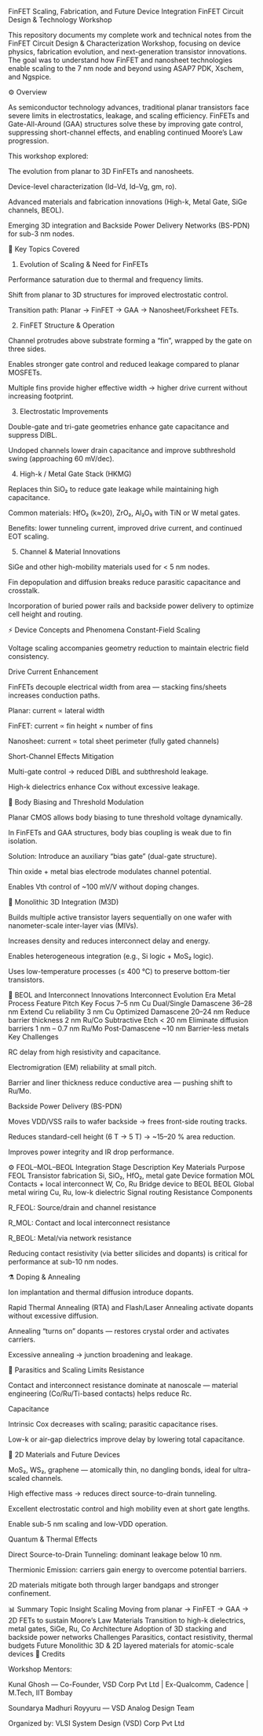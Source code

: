 FinFET Scaling, Fabrication, and Future Device Integration
   FinFET Circuit Design & Technology Workshop

This repository documents my complete work and technical notes from the FinFET Circuit Design & Characterization Workshop, focusing on device physics, fabrication evolution, and next-generation transistor innovations. The goal was to understand how FinFET and nanosheet technologies enable scaling to the 7 nm node and beyond using ASAP7 PDK, Xschem, and Ngspice.

⚙️ Overview

As semiconductor technology advances, traditional planar transistors face severe limits in electrostatics, leakage, and scaling efficiency. FinFETs and Gate-All-Around (GAA) structures solve these by improving gate control, suppressing short-channel effects, and enabling continued Moore’s Law progression.

This workshop explored:

The evolution from planar to 3D FinFETs and nanosheets.

Device-level characterization (Id–Vd, Id–Vg, gm, ro).

Advanced materials and fabrication innovations (High-k, Metal Gate, SiGe channels, BEOL).

Emerging 3D integration and Backside Power Delivery Networks (BS-PDN) for sub-3 nm nodes.

🧩 Key Topics Covered
1. Evolution of Scaling & Need for FinFETs

Performance saturation due to thermal and frequency limits.

Shift from planar to 3D structures for improved electrostatic control.

Transition path: Planar → FinFET → GAA → Nanosheet/Forksheet FETs.

2. FinFET Structure & Operation

Channel protrudes above substrate forming a “fin”, wrapped by the gate on three sides.

Enables stronger gate control and reduced leakage compared to planar MOSFETs.

Multiple fins provide higher effective width → higher drive current without increasing footprint.

3. Electrostatic Improvements

Double-gate and tri-gate geometries enhance gate capacitance and suppress DIBL.

Undoped channels lower drain capacitance and improve subthreshold swing (approaching 60 mV/dec).

4. High-k / Metal Gate Stack (HKMG)

Replaces thin SiO₂ to reduce gate leakage while maintaining high capacitance.

Common materials: HfO₂ (k≈20), ZrO₂, Al₂O₃ with TiN or W metal gates.

Benefits: lower tunneling current, improved drive current, and continued EOT scaling.

5. Channel & Material Innovations

SiGe and other high-mobility materials used for < 5 nm nodes.

Fin depopulation and diffusion breaks reduce parasitic capacitance and crosstalk.

Incorporation of buried power rails and backside power delivery to optimize cell height and routing.

⚡ Device Concepts and Phenomena
Constant-Field Scaling

Voltage scaling accompanies geometry reduction to maintain electric field consistency.

Drive Current Enhancement

FinFETs decouple electrical width from area — stacking fins/sheets increases conduction paths.

Planar: current ∝ lateral width

FinFET: current ∝ fin height × number of fins

Nanosheet: current ∝ total sheet perimeter (fully gated channels)

Short-Channel Effects Mitigation

Multi-gate control → reduced DIBL and subthreshold leakage.

High-k dielectrics enhance Cox without excessive leakage.

🧠 Body Biasing and Threshold Modulation

Planar CMOS allows body biasing to tune threshold voltage dynamically.

In FinFETs and GAA structures, body bias coupling is weak due to fin isolation.

Solution: Introduce an auxiliary “bias gate” (dual-gate structure).

Thin oxide + metal bias electrode modulates channel potential.

Enables Vth control of ~100 mV/V without doping changes.

🧱 Monolithic 3D Integration (M3D)

Builds multiple active transistor layers sequentially on one wafer with nanometer-scale inter-layer vias (MIVs).

Increases density and reduces interconnect delay and energy.

Enables heterogeneous integration (e.g., Si logic + MoS₂ logic).

Uses low-temperature processes (≤ 400 °C) to preserve bottom-tier transistors.

🔩 BEOL and Interconnect Innovations
Interconnect Evolution
Era	Metal	Process	Feature Pitch	Key Focus
7–5 nm	Cu	Dual/Single Damascene	36–28 nm	Extend Cu reliability
3 nm	Cu	Optimized Damascene	20–24 nm	Reduce barrier thickness
2 nm	Ru/Co	Subtractive Etch	< 20 nm	Eliminate diffusion barriers
1 nm – 0.7 nm	Ru/Mo	Post-Damascene	~10 nm	Barrier-less metals
Key Challenges

RC delay from high resistivity and capacitance.

Electromigration (EM) reliability at small pitch.

Barrier and liner thickness reduce conductive area — pushing shift to Ru/Mo.

Backside Power Delivery (BS-PDN)

Moves VDD/VSS rails to wafer backside → frees front-side routing tracks.

Reduces standard-cell height (6 T → 5 T) → ~15–20 % area reduction.

Improves power integrity and IR drop performance.

⚙️ FEOL–MOL–BEOL Integration
Stage	Description	Key Materials	Purpose
FEOL	Transistor fabrication	Si, SiO₂, HfO₂, metal gate	Device formation
MOL	Contacts + local interconnect	W, Co, Ru	Bridge device to BEOL
BEOL	Global metal wiring	Cu, Ru, low-k dielectric	Signal routing
Resistance Components

R_FEOL: Source/drain and channel resistance

R_MOL: Contact and local interconnect resistance

R_BEOL: Metal/via network resistance

Reducing contact resistivity (via better silicides and dopants) is critical for performance at sub-10 nm nodes.

⚗️ Doping & Annealing

Ion implantation and thermal diffusion introduce dopants.

Rapid Thermal Annealing (RTA) and Flash/Laser Annealing activate dopants without excessive diffusion.

Annealing “turns on” dopants — restores crystal order and activates carriers.

Excessive annealing → junction broadening and leakage.

🧮 Parasitics and Scaling Limits
Resistance

Contact and interconnect resistance dominate at nanoscale — material engineering (Co/Ru/Ti-based contacts) helps reduce Rc.

Capacitance

Intrinsic Cox decreases with scaling; parasitic capacitance rises.

Low-k or air-gap dielectrics improve delay by lowering total capacitance.

🌌 2D Materials and Future Devices

MoS₂, WS₂, graphene — atomically thin, no dangling bonds, ideal for ultra-scaled channels.

High effective mass → reduces direct source-to-drain tunneling.

Excellent electrostatic control and high mobility even at short gate lengths.

Enable sub-5 nm scaling and low-VDD operation.

Quantum & Thermal Effects

Direct Source-to-Drain Tunneling: dominant leakage below 10 nm.

Thermionic Emission: carriers gain energy to overcome potential barriers.

2D materials mitigate both through larger bandgaps and stronger confinement.

📊 Summary
Topic	Insight
Scaling	Moving from planar → FinFET → GAA → 2D FETs to sustain Moore’s Law
Materials	Transition to high-k dielectrics, metal gates, SiGe, Ru, Co
Architecture	Adoption of 3D stacking and backside power networks
Challenges	Parasitics, contact resistivity, thermal budgets
Future	Monolithic 3D & 2D layered materials for atomic-scale devices
🙌 Credits

Workshop Mentors:

Kunal Ghosh — Co-Founder, VSD Corp Pvt Ltd | Ex-Qualcomm, Cadence | M.Tech, IIT Bombay

Soundarya Madhuri Royyuru — VSD Analog Design Team

Organized by:
VLSI System Design (VSD) Corp Pvt Ltd

